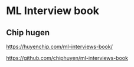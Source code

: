 # ML Interview book 

## Chip hugen

https://huyenchip.com/ml-interviews-book/

https://github.com/chiphuyen/ml-interviews-book

